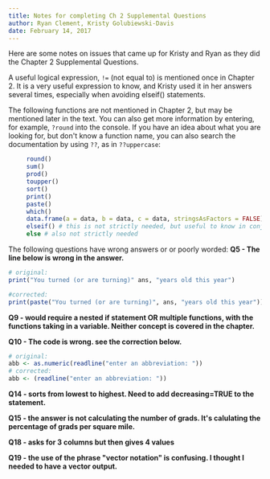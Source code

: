 ```yaml
---
title: Notes for completing Ch 2 Supplemental Questions
author: Ryan Clement, Kristy Golubiewski-Davis
date: February 14, 2017
---
```


Here are some notes on issues that came up for Kristy and Ryan as they did the Chapter 2 Supplemental Questions.

A useful logical expression, `!=` (not equal to) is mentioned once in Chapter 2.  It is a very useful expression to know, and Kristy used it in her answers several times, especially when avoiding elseif() statements.

The following functions are not mentioned in Chapter 2, but may be mentioned later in the text. You can also get more information by entering, for example, `?round` into the console. If you have an idea about what you are looking for, but don't know a function name, you can also search the documentation by using `??`, as in `??uppercase`:

```r
     round()
     sum()
     prod()
     toupper()
     sort()
     print()
     paste()
     which()
     data.frame(a = data, b = data, c = data, stringsAsFactors = FALSE)
     elseif() # this is not strictly needed, but useful to know in conjunction with if() statements
     else # also not strictly needed
```
The following questions have wrong answers or or poorly worded:
**Q5 - The line below is wrong in the answer.**

```r
# original:
print("You turned (or are turning)" ans, "years old this year")

#corrected:
print(paste("You turned (or are turning)", ans, "years old this year"))
```

**Q9 - would require a nested if statement OR multiple functions, with the functions taking in a variable.  Neither concept is covered in the chapter.**

**Q10 - The code is wrong.  see the correction below.**

```r
# original:
abb <- as.numeric(readline("enter an abbreviation: "))
# corrected:
abb <- (readline("enter an abbreviation: "))
```

**Q14 - sorts from lowest to highest.  Need to add decreasing=TRUE to the statement.**

**Q15 - the answer is not calculating the number of grads.  It's calulating the percentage of grads per square mile.**

**Q18 - asks for 3 columns but then gives 4 values**

**Q19 - the use of the phrase "vector notation" is confusing.  I thought I needed to have a vector output.**
